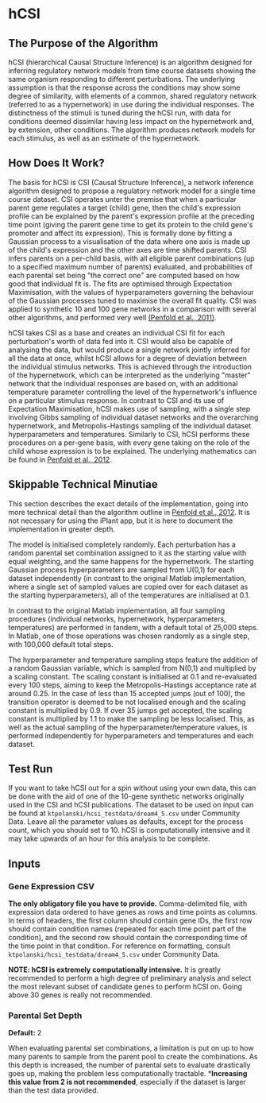 # hCSI

## The Purpose of the Algorithm

hCSI (hierarchical Causal Structure Inference) is an algorithm designed for inferring regulatory network models from time course datasets showing the same organism responding to different perturbations. The underlying assumption is that the response across the conditions may show some degree of similarity, with elements of a common, shared regulatory network (referred to as a hypernetwork) in use during the individual responses. The distinctness of the stimuli is tuned during the hCSI run, with data for conditions deemed dissimilar having less impact on the hypernetwork and, by extension, other conditions. The algorithm produces network models for each stimulus, as well as an estimate of the hypernetwork.

## How Does It Work?

The basis for hCSI is CSI (Causal Structure Inference), a network inference algorithm designed to propose a regulatory network model for a single time course dataset. CSI operates unter the premise that when a particular parent gene regulates a target (child) gene, then the child's expression profile can be explained by the parent's expression profile at the preceding time point (giving the parent gene time to get its protein to the child gene's promoter and affect its expression). This is formally done by fitting a Gaussian process to a visualisation of the data where one axis is made up of the child's expression and the other axes are time shifted parents. CSI infers parents on a per-child basis, with all eligible parent combinations (up to a specified maximum number of parents) evaluated, and probabilities of each parental set being "the correct one" are computed based on how good that individual fit is. The fits are optimised through Expectation Maximisation, with the values of hyperparameters governing the behaviour of the Gaussian processes tuned to maximise the overall fit quality. CSI was applied to synthetic 10 and 100 gene networks in a comparison with several other algorithms, and performed very well [(Penfold et al., 2011)][penfold2011].

hCSI takes CSI as a base and creates an individual CSI fit for each perturbation's worth of data fed into it. CSI would also be capable of analysing the data, but would produce a single network jointly inferred for all the data at once, whilst hCSI allows for a degree of deviation between the individual stimulus networks. This is achieved through the introduction of the hypernetwork, which can be interpreted as the underlying "master" network that the individual responses are based on, with an additional temperature parameter controlling the level of the hypernetwork's influence on a particular stimulus response. In contrast to CSI and its use of Expectation Maximisation, hCSI makes use of sampling, with a single step involving Gibbs sampling of individual dataset networks and the overarching hypernetwork, and Metropolis-Hastings sampling of the individual dataset hyperparameters and temperatures. Similarly to CSI, hCSI performs these procedures on a per-gene basis, with every gene taking on the role of the child whose expression is to be explained. The underlying mathematics can be found in [Penfold et al., 2012][penfold2012].

## Skippable Technical Minutiae

This section describes the exact details of the implementation, going into more technical detail than the algorithm outline in [Penfold et al., 2012][penfold2012]. It is not necessary for using the iPlant app, but it is here to document the implementation in greater depth.

The model is initialised completely randomly. Each perturbation has a random parental set combination assigned to it as the starting value with equal weighting, and the same happens for the hypernetwork. The starting Gaussian process hyperparameters are sampled from U(0,1) for each dataset independently (in contrast to the original Matlab implementation, where a single set of sampled values are copied over for each dataset as the starting hyperparameters), all of the temperatures are initialised at 0.1.

In contrast to the original Matlab implementation, all four sampling procedures (individual networks, hypernetwork, hyperparameters, temperatures) are performed in tandem, with a default total of 25,000 steps. In Matlab, one of those operations was chosen randomly as a single step, with 100,000 default total steps.

The hyperparameter and temperature sampling steps feature the addition of a random Gaussian variable, which is sampled from N(0,1) and multiplied by a scaling constant. The scaling constant is initialised at 0.1 and re-evaluated every 100 steps, aiming to keep the Metropolis-Hastings acceptance rate at around 0.25. In the case of less than 15 accepted jumps (out of 100), the transition operator is deemed to be not localised enough and the scaling constant is multiplied by 0.9. If over 35 jumps get accepted, the scaling constant is multiplied by 1.1 to make the sampling be less localised. This, as well as the actual sampling of the hyperparameter/temperature values, is performed independently for hyperparameters and temperatures and each dataset.

## Test Run

If you want to take hCSI out for a spin without using your own data, this can be done with the aid of one of the 10-gene synthetic networks originally used in the CSI and hCSI publications. The dataset to be used on input can be found at `ktpolanski/hcsi_testdata/dream4_5.csv` under Community Data. Leave all the parameter values as defaults, except for the process count, which you should set to 10. hCSI is computationally intensive and it may take upwards of an hour for this analysis to be complete.

## Inputs

### Gene Expression CSV

**The only obligatory file you have to provide.** Comma-delimited file, with expression data ordered to have genes as rows and time points as columns. In terms of headers, the first column should contain gene IDs, the first row should contain condition names (repeated for each time point part of the condition), and the second row should contain the corresponding time of the time point in that condition. For reference on formatting, consult `ktpolanski/hcsi_testdata/dream4_5.csv` under Community Data.

**NOTE: hCSI is extremely computationally intensive.** It is greatly recommended to perform a high degree of preliminary analysis and select the most relevant subset of candidate genes to perform hCSI on. Going above 30 genes is really not recommended.

### Parental Set Depth

**Default:** 2

When evaluating parental set combinations, a limitation is put on up to how many parents to sample from the parent pool to create the combinations. As this depth is increased, the number of parental sets to evaluate drastically goes up, making the problem less computationally tractable. ***Increasing this value from 2 is not recommended**, especially if the dataset is larger than the test data provided.

[penfold2011]: http://rsfs.royalsocietypublishing.org/content/1/6/857.short
[penfold2012]: http://bioinformatics.oxfordjournals.org/content/28/12/i233.short